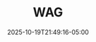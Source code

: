 ---
weight: 200
title: "WAG"
description: ""
icon: "article"
date: "2025-10-19T21:49:16-05:00"
lastmod: "2025-10-19T21:49:16-05:00"
draft: false
toc: true
---